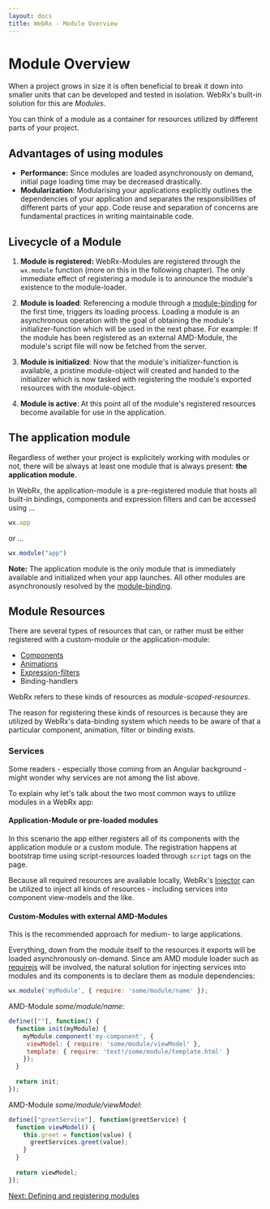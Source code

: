 ```yaml
---
layout: docs
title: WebRx - Module Overview
---
```

# Module Overview

When a project grows in size it is often beneficial to break it down into smaller units
that can be developed and tested in isolation. WebRx's built-in solution for this are *Modules*.

You can think of a module as a container for resources utilized by different parts of your project. 

## Advantages of using modules

- **Performance:** Since modules are loaded asynchronously on demand, initial page loading time
may be decreased drastically.
- **Modularization**: Modularising your applications explicitly outlines the dependencies of your application and 
separates the responsibilities of different parts of your app. Code reuse and separation of concerns are 
fundamental practices in writing maintainable code.

## Livecycle of a Module

1. **Module is registered:** WebRx-Modules are registered through the <code>wx.module</code> function (more
on this in the following chapter). The only immediate effect of registering a module is to announce
the module's existence to the module-loader. 

2. **Module is loaded**: Referencing a module through a [module-binding](/docs/module-binding.html) for
the first time, triggers its loading process. Loading a module is an asynchronous operation with the goal 
of obtaining the module's initializer-function which will be used in the next phase. For example: If the 
module has been registered as an external AMD-Module, the module's script file will now be fetched from the server.

3. **Module is initialized**: Now that the module's initializer-function is available, a pristine
module-object will created and handed to the initializer which is now tasked with registering the module's
exported resources with the module-object.

3. **Module is active**: At this point all of the module's registered resources become available for use in the application.

## The application module

Regardless of wether your project is explicitely working with modules or not, there will be always at least one 
module that is always present: **the application module**.

In WebRx, the application-module is a pre-registered module that hosts all built-in bindings, components and expression filters
and can be accessed using ...

```javascript
wx.app
```

or ...

```javascript
wx.module("app")
```

**Note:** The application module is the only module that is immediately available and initialized when your app
launches. All other modules are asynchronously resolved by the [module-binding](/docs/module-binding.html).

## Module Resources

There are several types of resources that can, or rather must be either registered with a custom-module or the application-module: 

- [Components](/docs/component-overview.html)
- [Animations](/docs/animation-overview.html)
- [Expression-filters](/docs/binding-syntax.html#topic-expression-filters)
- Binding-handlers

WebRx refers to these kinds of resources as *module-scoped-resources*.

The reason for registering these kinds of resources is because they are utilized by WebRx's 
data-binding system which needs to be aware of that a particular component, animation, filter or binding exists.

### Services

Some readers - especially those coming from an Angular background - might wonder why services are not among the list above.

To explain why let's talk about the two most common ways to utilize modules in a WebRx app:

#### Application-Module or pre-loaded modules

In this scenario the app either registers all of its components with the application module or 
a custom module. The registration happens at bootstrap time using script-resources loaded through 
<code>script</code> tags on the page.

Because all required resources are available locally, WebRx's [Injector](/docs/dependency-injection-overview.html) can be utilized to inject
all kinds of resources - including services into component view-models and the like.

#### Custom-Modules with external AMD-Modules

This is the recommended approach for medium- to large applications. 

Everything, down from the module itself to the resources it exports will be loaded asynchronously on-demand. 
Since am AMD module loader such as [requirejs](http://requirejs.org) will be involved, the natural solution for injecting services into modules and its
components is to declare them as module dependencies:

```javascript
wx.module('myModule', { require: 'some/module/name' });
```

AMD-Module *some/module/name*:

```javascript
define([""], function() {
  function init(myModule) {
    myModule.component('my-component', {
     viewModel: { require: 'some/module/viewModel' },
     template: { require: 'text!/some/module/template.html' }
    });
  }
 
  return init;
});
```

AMD-Module *some/module/viewModel*:

```javascript
define(["greetService"], function(greetService) {
  function viewModel() {
	this.greet = function(value) {
	  greetServices.greet(value);
	}
  }
 
  return viewModel;
});
```

<a class="next-topic" href="/docs/module-registration.html">Next: Defining and registering modules</a>